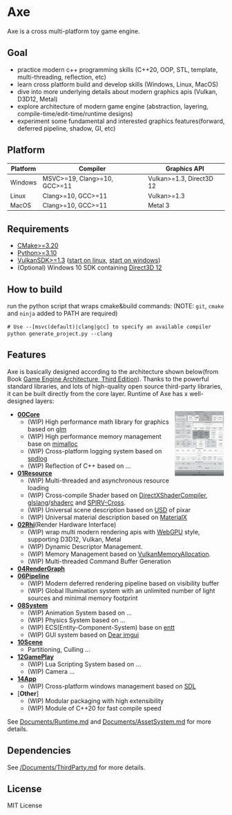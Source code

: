 # Axe
Axe is a cross multi-platform toy game engine.

## Goal

- practice modern c++ programming skills (C++20, OOP, STL, template, multi-threading, reflection, etc)
- learn cross platform build and develop skills (Windows, Linux, MacOS)
- dive into more underlying details about modern graphics apis (Vulkan, D3D12, Metal)
- explore architecture of modern game engine (abstraction, layering, compile-time/edit-time/runtime designs)
- experiment some fundamental and interested graphics features(forward, deferred pipeline, shadow, GI,  etc)


## Platform

|Platform|Compiler| Graphics API|
|---|---|---|
|Windows| MSVC>=19, Clang>=10, GCC>=11 | Vulkan>=1.3, Direct3D 12|
|Linux| Clang>=10, GCC>=11  | Vulkan>=1.3|
|MacOS| Clang>=10, GCC>=11  | Metal 3 |

## Requirements
- [CMake>=3.20](https://cmake.org/download/)
- [Python>=3.10](https://www.python.org/downloads/)
- [VulkanSDK>=1.3](https://vulkan.lunarg.com/) ([start on linux](https://vulkan.lunarg.com/doc/view/latest/linux/getting_started.html), [start on windows](https://vulkan.lunarg.com/doc/view/latest/windows/getting_started.html))
- (Optional) Windows 10 SDK containing [Direct3D 12](https://learn.microsoft.com/en-us/windows/win32/direct3d12/direct3d-12-graphics)

## How to build
run the python script that wraps cmake&build commands: (NOTE: `git`, `cmake` and `ninja` added to PATH are required)
```shell
# Use --[msvc(default)|clang|gcc] to specify an available compiler
python generate_project.py --clang
```

## Features

Axe is basically designed according to the architecture shown below(from Book [Game Engine Architecture, Third Edition](https://www.gameenginebook.com/)). Thanks to the powerful standard libraries, and lots of high-quality open source third-party libraries, it can be built directly from the core layer. Runtime of Axe has x well-designed layers:

<img src="Documents/Images/Game_Engine_Architecture_3rd_Figure_1.16.png" alt="Game Engine Architecture" style="zoom:15%;" align="right"/>

- [**00Core**](Source/Runtime/00Core/README.md)
   - (WIP) High performance math library for graphics based on [glm](https://github.com/g-truc/glm)
   - (WIP) High performance memory management base on [mimalloc](https://github.com/microsoft/mimalloc)
   - (WIP) Cross-platform logging system based on [spdlog](https://github.com/gabime/spdlog)
   - (WIP) Reflection of C++ based on ...
- [**01Resource**](Source/Runtime/01Resource/README.md)
  - (WIP) Multi-threaded and asynchronous resource loading
  - (WIP) Cross-compile Shader based on [DirectXShaderCompiler](https://github.com/microsoft/DirectXShaderCompiler), [glslang](https://github.com/KhronosGroup/glslang)/[shaderc](https://github.com/google/shaderc) and [SPIRV-Cross](https://github.com/KhronosGroup/SPIRV-Cross).
  - (WIP) Universal scene description based on [USD](https://github.com/PixarAnimationStudios/USD) of pixar
  - (WIP) Universal material description based on [MaterialX](https://github.com/AcademySoftwareFoundation/MaterialX)
- [**02Rhi**](Source/Runtime/02Rhi/README.md)(Render Hardware Interface)
  - (WIP) wrap multi modern rendering apis with [WebGPU](https://www.w3.org/TR/webgpu/) style, supporting D3D12, Vulkan, Metal
  - (WIP) Dynamic Descriptor Management.
  - (WIP) Memory Management based on [VulkanMemoryAllocation](https://github.com/GPUOpen-LibrariesAndSDKs/VulkanMemoryAllocator).
  - (WIP) Multi-threaded Command Buffer Generation
- [**04RenderGraph**](Source/Runtime/03RenderGraph/README.md)
- [**06Pipeline**](Source/Runtime/06Pipeline/README.md)
  - (WIP) Modern deferred rendering pipeline based on visibility buffer
  - (WIP) Global Illumination system with an unlimited number of light sources and minimal memory footprint
- [**08System**](Source/Runtime/08System/README.md) 
  - (WIP) Animation System based on ...
  - (WIP) Physics System based on ...
  - (WIP) ECS(Entity-Component-System) base on [entt](https://github.com/skypjack/entt)
  - (WIP) GUI system based on [Dear imgui](https://github.com/ocornut/imgui)
- [**10Scene**](Source/Runtime/10Scene/README.md)
  - Partitioning, Culling ...
- [**12GamePlay**](Source/Runtime/12GamePlay/README.md)
  - (WIP) Lua Scripting System based on ...
  - (WIP) Camera ...
- [**14App**](Source/Runtime/14App/README.md)
  - (WIP) Cross-platform windows management based on [SDL](https://github.com/libsdl-org/SDL)
- [**Other**]
  - (WIP) Modular packaging with high extensibility
  - (WIP) Module of C++20 for fast compile speed

See [Documents/Runtime.md](/Documents/Runtime.md) and [Documents/AssetSystem.md](/Documents/AssetSystem.md) for more details.

## Dependencies

See [/Documents/ThirdParty.md](/Documents/ThirdParty.md) for more details.

## License
MIT License